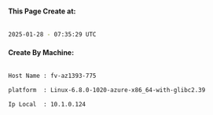 
   
#### This Page Create at:

```bash

2025-01-28 - 07:35:29 UTC

```

#### Create By Machine:

```bash

Host Name : fv-az1393-775

platform  : Linux-6.8.0-1020-azure-x86_64-with-glibc2.39

Ip Local  : 10.1.0.124

```

